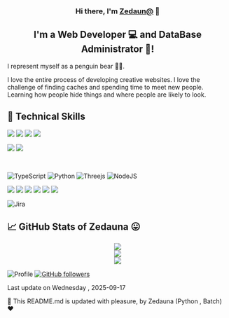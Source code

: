 <h3 align="center">
Hi there, I'm <a href="https://cv.jerosweb.com/" target="_blank" rel="noreferrer">Zedaun@</a> 👋
</h3>

<h2 align="center">
I'm a Web Developer 💻 and DataBase Administrator 🎨!
</h2> 
I represent myself as a penguin bear 🐧🐻.

I love the entire process of developing creative websites. I love the challenge of finding caches and spending time to meet new people. Learning how people hide things and where people are likely to look.

## 💼 Technical Skills

![](https://img.shields.io/badge/Code-JavaScript-informational?style=flat&logo=JavaScript&color=F7DF1E)
![](https://img.shields.io/badge/Code-HTML5-informational?style=flat&logo=HTML5&color=E34F26)
![](https://img.shields.io/badge/Code-PostgreSQL-informational?style=flat&logo=PostgreSQL&color=336791)
![](https://img.shields.io/badge/Code-SQLite-informational?style=flat&logo=SQLite&color=003B57)

![](https://img.shields.io/badge/Style-Bootstrap-informational?style=flat&logo=Bootstrap&color=7952B3)
![](https://img.shields.io/badge/Style-CSS3-informational?style=flat&logo=CSS3&color=1572B6)

</br>

![TypeScript](https://img.shields.io/badge/typescript-%23007ACC.svg?style=for-the-badge&logo=typescript&logoColor=white)
![Python](https://img.shields.io/badge/python-3670A0?style=for-the-badge&logo=python&logoColor=ffdd54)
![Threejs](https://img.shields.io/badge/threejs-black?style=for-the-badge&logo=three.js&logoColor=white)
![NodeJS](https://img.shields.io/badge/node.js-6DA55F?style=for-the-badge&logo=node.js&logoColor=white)

![](https://img.shields.io/badge/Tools-Figma-informational?style=flat&logo=Figma&color=F24E1E)
![](https://img.shields.io/badge/Tools-NPM-informational?style=flat&logo=NPM&color=CB3837)
![](https://img.shields.io/badge/Tools-Heroku-informational?style=flat&logo=Heroku&color=430098)
![](https://img.shields.io/badge/Tools-Netlify-informational?style=flat&logo=netlify&color=00C7B7)
![](https://img.shields.io/badge/Tools-Git-informational?style=flat&logo=Git&color=F05032)
![](https://img.shields.io/badge/Tools-GitHub-informational?style=flat&logo=GitHub&color=181717)

![Jira](https://img.shields.io/badge/jira-%230A0FFF.svg?style=for-the-badge&logo=jira&logoColor=white)

## 📈 GitHub Stats of Zedauna 😛

<div style="text-align: center;">

![](https://github-readme-stats.vercel.app/api?username=Zedauna&theme=dark&hide_border=true&include_all_commits=false&count_private=true)<br/>
![](https://github-readme-streak-stats.herokuapp.com/?user=Zedauna&theme=dark&hide_border=true)<br/>
![](https://github-readme-stats.vercel.app/api/top-langs/?username=Zedauna&theme=dark&hide_border=true&include_all_commits=false&count_private=true&layout=compact)

</div>

![Profile](https://komarev.com/ghpvc/?username=Zedauna)
[![GitHub followers](https://img.shields.io/github/followers/Zedauna?style=social)](https://www.github.com/Zedauna)

Last update on   Wednesday , 2025-09-17

🤖 This README.md is updated with pleasure, by Zedauna (Python , Batch) ❤️

<!---
zedauna/zedauna is a ✨ special ✨ repository because its `README.md` (this file) appears on your GitHub profile.
You can click the Preview link to take a look at your changes.
--->
